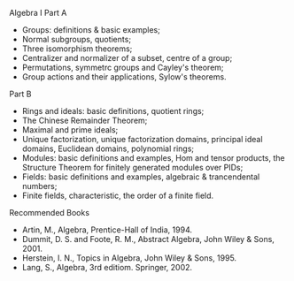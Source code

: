 ---
---
Algebra I
Part A

* Groups: definitions & basic examples;
* Normal subgroups, quotients;
* Three isomorphism theorems;
* Centralizer and normalizer of a subset, centre of a group;
* Permutations, symmetrc groups and Cayley's theorem;
* Group actions and their applications, Sylow's theorems.

Part B

* Rings and ideals: basic definitions, quotient rings;
* The Chinese Remainder Theorem;
* Maximal and prime ideals;
* Unique factorization, unique factorization domains, principal ideal domains,
  Euclidean domains, polynomial rings;
* Modules: basic definitions and examples, Hom and tensor products, the
  Structure Theorem for finitely generated modules over PIDs;
* Fields: basic definitions and examples, algebraic & trancendental numbers;
* Finite fields, characteristic, the order of a finite field.

Recommended Books

* Artin, M., Algebra, Prentice-Hall of India, 1994.
* Dummit, D. S. and Foote, R. M., Abstract Algebra, John Wiley & Sons, 2001.
* Herstein, I. N., Topics in Algebra, John Wiley & Sons, 1995.
* Lang, S., Algebra, 3rd editiom. Springer, 2002.

